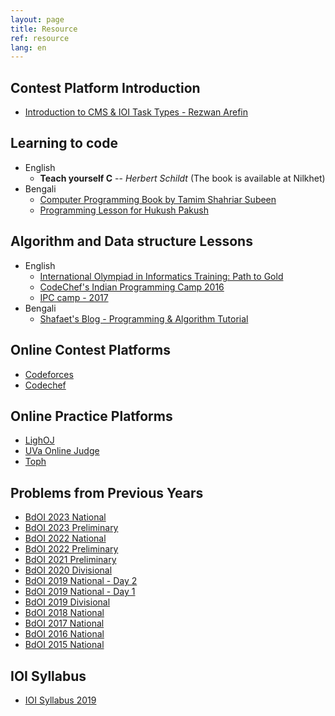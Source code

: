 ```yaml
---
layout: page
title: Resource
ref: resource
lang: en
---
```

## Contest Platform Introduction
- [Introduction to CMS & IOI Task Types - Rezwan Arefin](https://drive.google.com/file/d/1m5phmsXbWk8rG2dShX8CuPltrrzxLdy2/view)

## Learning to code
- English
    - **Teach yourself C** -- *Herbert Schildt* (The book is available at Nilkhet)
- Bengali
    - [Computer Programming Book by Tamim Shahriar Subeen](https://cpbook.subeen.com/)
    - [Programming Lesson for Hukush Pakush](http://hukush-pakush.com/)


## Algorithm and Data structure Lessons
- English
    - [International Olympiad in Informatics Training: Path to Gold](https://www.commonlounge.com/discussion/c43e82881eb94fac9dca4140cf4b31d0)
    - [CodeChef's Indian Programming Camp 2016](https://www.youtube.com/playlist?list=PLi0ZM-RCX5nsTc2Z6woHr5qoF6n3b-thO)
    - [IPC camp - 2017](https://www.youtube.com/playlist?list=PLi0ZM-RCX5nvImim3_ilsdLOtDDkOWt-X)
- Bengali
    - [Shafaet's Blog - Programming & Algorithm Tutorial](http://www.shafaetsplanet.com/)

## Online Contest Platforms
- [Codeforces](https://codeforces.com/)
- [Codechef](https://www.codechef.com/)

## Online Practice Platforms
- [LighOJ](http://lightoj.com)
- [UVa Online Judge](https://uva.onlinejudge.org/)
- [Toph](https://toph.co/)

## Problems from Previous Years
- [BdOI 2023 National](https://drive.google.com/drive/folders/1S3beSLn51vmwrz3IiaN7WliXvazTUPUx)
- [BdOI 2023 Preliminary](https://drive.google.com/drive/folders/1HE3Mod5Rq3xwjWoaEZGhOMzsRjkCJJG5)
- [BdOI 2022 National](https://drive.google.com/drive/folders/1uooYjv_yy8dVEXEdgKVbePLfCLE4PHg7)
- [BdOI 2022 Preliminary](https://drive.google.com/drive/folders/1nkh8Sv_es4_Q2nuqzUeo5pnY8PXkoW5-)
- [BdOI 2021 Preliminary](https://drive.google.com/drive/folders/1WLIbHIwhxAE1gTaCvgwAuwfkj_OrVKud)
- [BdOI 2020 Divisional](https://drive.google.com/open?id=1J98WZ4Hmpggx-HwHgcji8cQZQ_faPDYG)
- [BdOI 2019 National - Day 2](https://docs.google.com/document/d/1ObRhrhtqo-RjjCqv9uLsMotuKt0ui1oKIs03UzRu8XU)
- [BdOI 2019 National - Day 1](https://docs.google.com/document/d/1oOG5mFI45T4oTcsf604bitzPF8rSe5DWDJqLcIcSqVo)
- [BdOI 2019 Divisional](https://drive.google.com/drive/u/0/folders/1GIgSt24SjkTWgBNG0gikJCjQVD8g4vYj)
- [BdOI 2018 National](https://drive.google.com/drive/u/0/folders/13zM9OVnBsKXgGaZJrVQ1KPcQxENp59N8)
- [BdOI 2017 National](https://drive.google.com/drive/u/0/folders/0B1o0gxWv12-vOFN2c08wR0hFaEE)
- [BdOI 2016 National](https://drive.google.com/drive/u/0/folders/0B1o0gxWv12-vV2I3U0wtQ0cyS28)
- [BdOI 2015 National](https://drive.google.com/drive/u/0/folders/1jsdw97i9WN0EQ5mdCK0UQKCl9oH8SGxV)

## IOI Syllabus
- [IOI Syllabus 2019](https://people.ksp.sk/~misof/ioi-syllabus/ioi-syllabus-2019.pdf)
